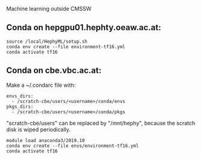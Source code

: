 Machine learning outside CMSSW

## Conda on hepgpu01.hephty.oeaw.ac.at:
```
source /local/HephyML/setup.sh
conda env create --file environment-tf16.yml
conda activate tf16
```

## Conda on cbe.vbc.ac.at:
Make a ~/.condarc file with:
```
envs_dirs:
  - /scratch-cbe/users/<username>/conda/envs
pkgs_dirs:
  - /scratch-cbe/users/<username>/conda/pkgs
```

"scratch-cbe/users" can be replaced by "/mnt/hephy", because the scratch disk is wiped periodically.

```
module load anaconda3/2019.10
conda env create --file envs/environment-tf16.yml
conda activate tf16
```
